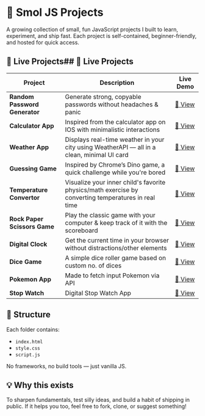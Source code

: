 # 🧪 Smol JS Projects

A growing collection of small, fun JavaScript projects I built to learn, experiment, and ship fast. Each project is self-contained, beginner-friendly, and hosted for quick access.


## 🚀 Live Projects## 🚀 Live Projects

| Project | Description | Live Demo |
|--------|-------------|-----------|
| **Random Password Generator** | Generate strong, copyable passwords without headaches & panic | [🔗 View](https://random-password-generator-js-nayana.vercel.app) 
| **Calculator App** | Inspired from the calculator app on IOS with minimalistic interactions | [🔗 View](https://calculator-js-nayana.vercel.app/) |
| **Weather App** | Displays real-time weather in your city using WeatherAPI — all in a clean, minimal UI card | [🔗 View](https://weather-app-js-nayana.vercel.app/) |
| **Guessing Game** | Inspired by Chrome’s Dino game, a quick challenge while you're bored | [🔗 View](https://guessing-game-js-nayana.vercel.app/) |
| **Temperature Convertor** | Visualize your inner child's favorite physics/math exercise by converting temperatures in real time | [🔗 View](https://temperature-conversion-app-js-nayan.vercel.app/) |
| **Rock Paper Scissors Game** | Play the classic game with your computer & keep track of it with the scoreboard | [🔗 View](https://rock-paper-scissors-game-js-nayana.vercel.app/) |
| **Digital Clock** | Get the current time in your browser without distractions/other elements | [🔗 View](https://digitalclock-js-nayana.vercel.app/) |
| **Dice Game** | A simple dice roller game based on custom no. of dices | [🔗 View](https://dicegame-js-nayana.vercel.app/) |
| **Pokemon App** | Made to fetch input Pokemon via API | [🔗 View](https://pokemon-api-js-nayana.vercel.app/) |
| **Stop Watch** | Digital Stop Watch App | [🔗 View](https://stop-watch-js-nayana.vercel.app/) |


## 📁 Structure

Each folder contains:
- `index.html`
- `style.css`
- `script.js`

No frameworks, no build tools — just vanilla JS.


## 💡 Why this exists

To sharpen fundamentals, test silly ideas, and build a habit of shipping in public. If it helps you too, feel free to fork, clone, or suggest something!

